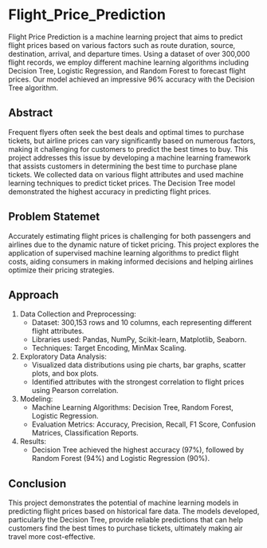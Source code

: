 # Flight_Price_Prediction
Flight Price Prediction is a machine learning project that aims to predict flight prices based on various factors such as route duration, source, destination, arrival, and departure times. Using a dataset of over 300,000 flight records, we employ different machine learning algorithms including Decision Tree, Logistic Regression, and Random Forest to forecast flight prices. Our model achieved an impressive 96% accuracy with the Decision Tree algorithm.

## Abstract
Frequent flyers often seek the best deals and optimal times to purchase tickets, but airline prices can vary significantly based on numerous factors, making it challenging for customers to predict the best times to buy. This project addresses this issue by developing a machine learning framework that assists customers in determining the best time to purchase plane tickets. We collected data on various flight attributes and used machine learning techniques to predict ticket prices. The Decision Tree model demonstrated the highest accuracy in predicting flight prices.

## Problem Statemet
Accurately estimating flight prices is challenging for both passengers and airlines due to the dynamic nature of ticket pricing. This project explores the application of supervised machine learning algorithms to predict flight costs, aiding consumers in making informed decisions and helping airlines optimize their pricing strategies.

## Approach
1. Data Collection and Preprocessing:
   * Dataset: 300,153 rows and 10 columns, each representing different flight attributes.
   * Libraries used: Pandas, NumPy, Scikit-learn, Matplotlib, Seaborn.
   * Techniques: Target Encoding, MinMax Scaling.
2. Exploratory Data Analysis:
   * Visualized data distributions using pie charts, bar graphs, scatter plots, and box plots.
   * Identified attributes with the strongest correlation to flight prices using Pearson correlation.
3. Modeling:
   * Machine Learning Algorithms: Decision Tree, Random Forest, Logistic Regression.
   * Evaluation Metrics: Accuracy, Precision, Recall, F1 Score, Confusion Matrices, Classification Reports.
4. Results:
   * Decision Tree achieved the highest accuracy (97%), followed by Random Forest (94%) and Logistic Regression (90%).

## Conclusion
This project demonstrates the potential of machine learning models in predicting flight prices based on historical fare data. The models developed, particularly the Decision Tree, provide reliable predictions that can help customers find the best times to purchase tickets, ultimately making air travel more cost-effective.
